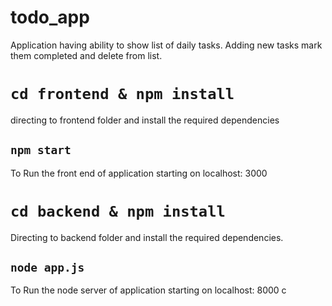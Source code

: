 # todo_app
Application having ability to show list of daily tasks.
Adding new tasks mark them completed and delete from list.

# `cd frontend & npm install`
directing to frontend folder and install the required dependencies

## `npm start`
To Run the front end of application starting on localhost: 3000

# `cd backend & npm install`
Directing to backend folder and install the required dependencies.

## `node app.js`
To Run the node server of application starting on localhost: 8000
c
